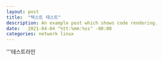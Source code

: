 ```yaml
---
layout: post
title:  "텍스트 테스트"
description: An example post which shows code rendering.
date:   2021-04-04 "%tt:%mm:%ss" -00:00
categories: network linux
---
```

'''테스트라인

